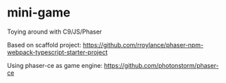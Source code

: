 # mini-game
Toying around with C9/JS/Phaser

Based on scaffold project: https://github.com/rroylance/phaser-npm-webpack-typescript-starter-project

Using phaser-ce as game engine:
https://github.com/photonstorm/phaser-ce


